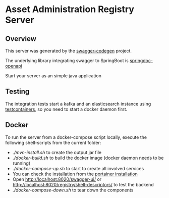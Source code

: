 # Asset Administration Registry Server


## Overview  

This server was generated by the [swagger-codegen](https://github.com/swagger-api/swagger-codegen) project.  

The underlying library integrating swagger to SpringBoot is [springdoc-openapi](https://github.com/springdoc/springdoc-openapi)

Start your server as an simple java application  


## Testing

The integration tests start a kafka and an elasticsearch instance using [testcontainers](https://www.testcontainers.org/), so you need to start a docker daemon first.

## Docker

To run the server from a docker-compose script locally, execute the following shell-scripts from the current folder:
- *./mvn-install.sh* to create the output jar file
- *./docker-build.sh* to build the docker image (docker daemon needs to be running)
- *./docker-compose-up.sh* to start to create all involved services
- You can check the installation from the [portainer installation](http://localhost:9090)
- Open [http://localhost:8020/swagger-ui/](http://localhost:8020/swagger-ui/) or [http://localhost:8020/registry/shell-descriptors/](http://localhost:8020/registry/shell-descriptors/) to test the backend
- *./docker-compose-down.sh* to tear down the components